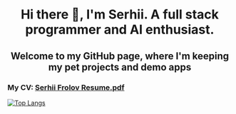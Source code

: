 <!--
**aidaho/aidaho** is a ✨ _special_ ✨ repository because its `README.md` (this file) appears on your GitHub profile.

Here are some ideas to get you started:

- 🔭 I’m currently working on ...
- 🌱 I’m currently learning ...
- 👯 I’m looking to collaborate on ...
- 🤔 I’m looking for help with ...
- 💬 Ask me about ...
- 📫 How to reach me: ...
- 😄 Pronouns: ...
- ⚡ Fun fact: ...
-->
<h1 align="center">
    Hi there 👋, I'm Serhii. A full stack programmer and AI enthusiast.
</h1>
<h2 align="center">
    Welcome to my GitHub page, where I'm keeping my pet projects and demo apps
</h2>
<h3>
    My CV: <a href="https://github.com/aidaho/orgmode-resume/raw/refs/heads/master/myresume.pdf" download="Serhii Frolov Resume.pdf">Serhii Frolov Resume.pdf</a>
</h3>

[![Top Langs](https://github-readme-stats.vercel.app/api/top-langs/?username=aidaho)](https://github.com/aidaho?tab=repositories)
